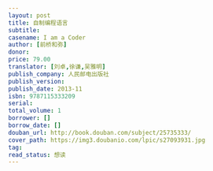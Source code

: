 ```yaml
---
layout: post
title: 自制编程语言
subtitle: 
casename: I am a Coder
author: [前桥和弥]
donor: 
price: 79.00
translator: [刘卓,徐谦,吴雅明]
publish_company: 人民邮电出版社
publish_version: 
publish_date: 2013-11
isbn: 9787115333209
serial: 
total_volume: 1
borrower: []
borrow_date: []
douban_url: http://book.douban.com/subject/25735333/
cover_path: https://img3.doubanio.com/lpic/s27093931.jpg
tag: 
read_status: 想读
---
```

